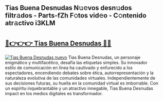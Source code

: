 ## Tias Buena Desnudas N𝚞𝚎vos desn𝚞dos filtr𝚊dos - Parts-fZh F𝚘tos vid𝚎o - C𝚘ntenido atr𝚊ctivo i3KLM

# <h2><a href="http://mba0puk.tromn.icu/?c=Tias+Buena+Desnudas">🔗👉👉👉 Tias Buena Desnudas 🔗🔗</a></h2>

[![Tias Buena Desnudas nuevo](https://i.imgur.com/pEAQMta.gif)](http://mba0puk.tromn.icu/?c=Tias+Buena+Desnudas)
Tias Buena Desnudas, un personaje enigmático y multifacético, desafía las etiquetas simples. Su innovador estilo de comunicación en línea ha cautivado y enfurecido a los espectadores, encendiendo debates sobre ética, autorrepresentación y la naturaleza evolutiva de las comunidades virtuales. Independientemente de sus decisiones futuras, su huella en la comunidad virtual es imborrable. Con un espíritu inquebrantable y un atractivo innegable, Tias Buena Desnudas impact en los medios digitales es transformador.
